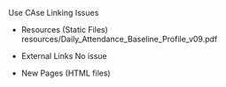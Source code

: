 Use CAse Linking Issues

* Resources (Static Files)
	resources/Daily_Attendance_Baseline_Profile_v09.pdf

* External Links
	No issue

* New Pages (HTML files)
